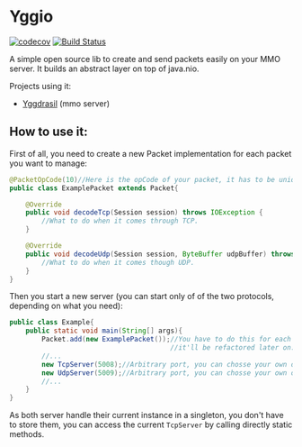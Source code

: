 # Yggio

[![codecov](https://codecov.io/gh/Supamiu/yggio/branch/master/graph/badge.svg)](https://codecov.io/gh/Supamiu/yggio)
[![Build Status](https://travis-ci.org/Supamiu/yggio.svg?branch=master)](https://travis-ci.org/Supamiu/yggio)

A simple open source lib to create and send packets easily on your MMO server. It builds an abstract layer on top of java.nio.

Projects using it: 
 - [Yggdrasil](https://github.com/supamiu/yggdrasil) (mmo server)

## How to use it:

First of all, you need to create a new Packet implementation for each packet you want to manage:

```java
@PacketOpCode(10)//Here is the opCode of your packet, it has to be unique.
public class ExamplePacket extends Packet{

    @Override
    public void decodeTcp(Session session) throws IOException {
        //What to do when it comes through TCP.
    }

    @Override
    public void decodeUdp(Session session, ByteBuffer udpBuffer) throws IOException {
        //What to do when it comes though UDP.
    }
}
```

Then you start a new server (you can start only of of the two protocols, depending on what you need):

```java
public class Example{
    public static void main(String[] args){
        Packet.add(new ExamplePacket());//You have to do this for each packet you want to handle,
                                        //it'll be refactored later on.
        //...
        new TcpServer(5008);//Arbitrary port, you can chosse your own ofc.
        new UdpServer(5009);//Arbitrary port, you can chosse your own ofc.
        //...
    }
}
```

As both server handle their current instance in a singleton, you don't have to store them, you can access the current
`TcpServer` by calling directly static methods.